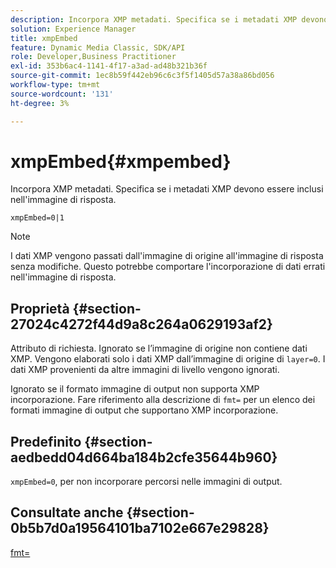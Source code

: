 ```yaml
---
description: Incorpora XMP metadati. Specifica se i metadati XMP devono essere inclusi nell'immagine di risposta.
solution: Experience Manager
title: xmpEmbed
feature: Dynamic Media Classic, SDK/API
role: Developer,Business Practitioner
exl-id: 353b6ac4-1141-4f17-a3ad-ad48b321b36f
source-git-commit: 1ec8b59f442eb96c6c3f5f1405d57a38a86bd056
workflow-type: tm+mt
source-wordcount: '131'
ht-degree: 3%

---
```


# xmpEmbed{#xmpembed}

Incorpora XMP metadati. Specifica se i metadati XMP devono essere inclusi nell&#39;immagine di risposta.

`xmpEmbed=0|1`

>[!NOTE]
>
>I dati XMP vengono passati dall&#39;immagine di origine all&#39;immagine di risposta senza modifiche. Questo potrebbe comportare l&#39;incorporazione di dati errati nell&#39;immagine di risposta.

## Proprietà {#section-27024c4272f44d9a8c264a0629193af2}

Attributo di richiesta. Ignorato se l’immagine di origine non contiene dati XMP. Vengono elaborati solo i dati XMP dall’immagine di origine di `layer=0`. I dati XMP provenienti da altre immagini di livello vengono ignorati.

Ignorato se il formato immagine di output non supporta XMP incorporazione. Fare riferimento alla descrizione di `fmt=` per un elenco dei formati immagine di output che supportano XMP incorporazione.

## Predefinito {#section-aedbedd04d664ba184b2cfe35644b960}

`xmpEmbed=0`, per non incorporare percorsi nelle immagini di output.

## Consultate anche {#section-0b5b7d0a19564101ba7102e667e29828}

[fmt=](../../../../../is-api/http-ref/image-serving-api-ref/c-http-protocol-reference/c-command-reference/r-is-http-fmt.md#reference-cdf10043423b45ba9fe15157fb3ae37a)
